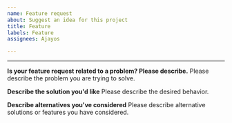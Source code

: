 ```yaml
---
name: Feature request
about: Suggest an idea for this project
title: Feature
labels: Feature
assignees: Ajayos

---
```


---

<!--
Thank you for suggesting an idea to make aurora better.
Please fill in as much of the template below as you're able.
-->

**Is your feature request related to a problem? Please describe.**
Please describe the problem you are trying to solve.

**Describe the solution you'd like**
Please describe the desired behavior.

**Describe alternatives you've considered**
Please describe alternative solutions or features you have considered.
